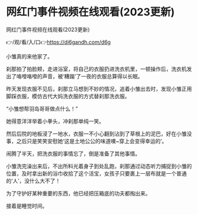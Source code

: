 # 网红门事件视频在线观看(2023更新)
网红门事件视频在线观看(2023更新)<br>

👉/观/看/入/口👉https://di6gandh.com/d6g<br>

小雏真的来他家了。

刹那拍了拍脸颊，走进浴室，将自己的衣服扔进洗衣机里，一顿操作后，洗衣机发出了咯噔咯噔的声音，被‘糟蹋’了一夜的衣服总算得以长眠。

昨天发现衣服不见后，刹那立马想到不妙的情况，追着小雏出去时，发现小雏正用脚踩衣服，模仿古代大妈洗衣服的方式替刹那洗衣服。

“小雏想帮羽岛哥哥做点什么！”

她得意洋洋举着小拳头，冲刹那单纯一笑。

然后后院的地板浸了一地水，衣服一不小心翻到沾到了草根上的泥巴，好在小雏没事，之后只是笑笑安慰她‘这是土地公公的味道噢~穿上会变得幸运的’。

闹腾了半天，把洗衣服的事情忘了，倒是准备了其他事情。

小雏洗完澡出来后，不出所料光着身子到处乱跑，刹那通过动态听力捕捉到小雏的位置，及时拿出新的浴巾收拾了这个活宝，女孩子只要裹上一层布就是一个普通的‘人’，没什么大不了！

为了守护好某种重要的东西，他已经把压箱底的功夫都掏出来。

接着是睡觉时间。
